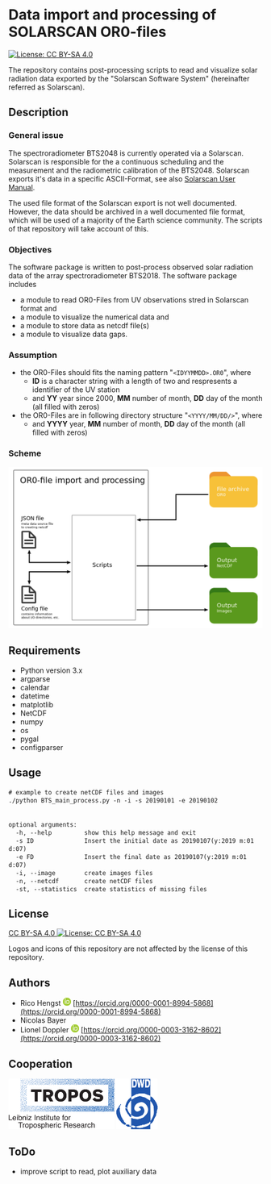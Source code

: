 # Data import and processing of SOLARSCAN OR0-files

[![License: CC BY-SA 4.0](https://licensebuttons.net/l/by-sa/4.0/80x15.png)](https://creativecommons.org/licenses/by-sa/4.0/)

The repository contains post-processing scripts to read and visualize solar radiation data exported by the  "Solarscan Software System" (hereinafter referred as Solarscan).


## Description
### General issue
The spectroradiometer BTS2048 is currently operated via a Solarscan. Solarscan is responsible for the a continuous scheduling and the measurement and the radiometric calibration of the BTS2048. Solarscan exports it's data in a specific ASCII-Format, see also [Solarscan User Manual](doc/Solarscan_BTS2048.pdf).

The used file format of the Solarscan export is not well documented. However, the data should be archived in a well documented file format, which will be used of a majority of the Earth science community. The scripts of that repository will take account of this.

### Objectives
The software package is written to post-process observed solar radiation data of the array spectroradiometer BTS2018.
The software package includes
* a module to read OR0-Files from UV observations stred in Solarscan format and
* a module to visualize the numerical data and
* a module to store data as netcdf file(s)
* a module to visualize data gaps.

### Assumption
* the OR0-Files should fits the naming pattern "`<IDYYMMDD>.OR0`", where 
  * **ID** is a character string with a length of two and respresents a identifier of the UV station
  * and **YY** year since 2000, **MM** number of month, **DD** day of the month (all filled with zeros)
* the OR0-Files are in following directory structure "`<YYYY/MM/DD/>`", where
  * and **YYYY** year, **MM** number of month, **DD** day of the month (all filled with zeros)

### Scheme
![BTS scheme](doc/bts_scheme.png)

## Requirements

* Python version 3.x
* argparse
* calendar
* datetime
* matplotlib
* NetCDF
* numpy
* os
* pygal
* configparser

## Usage
```
# example to create netCDF files and images
./python BTS_main_process.py -n -i -s 20190101 -e 20190102


optional arguments:
  -h, --help         show this help message and exit
  -s ID              Insert the initial date as 20190107(y:2019 m:01 d:07)
  -e FD              Insert the final date as 20190107(y:2019 m:01 d:07)
  -i, --image        create images files
  -n, --netcdf       create netCDF files
  -st, --statistics  create statistics of missing files

```

## License
[CC BY-SA 4.0 ![License: CC BY-SA 4.0](https://licensebuttons.net/l/by-sa/4.0/80x15.png)](https://creativecommons.org/licenses/by-sa/4.0/)

Logos and icons of this repository are not affected by the license of this repository.


## Authors
* Rico Hengst ![Logo](doc/ORCIDiD_icon16x16.png) [https://orcid.org/0000-0001-8994-5868](https://orcid.org/0000-0001-8994-5868)
* Nicolas Bayer
* Lionel Doppler ![Logo](doc/ORCIDiD_icon16x16.png) [https://orcid.org/0000-0003-3162-8602](https://orcid.org/0000-0003-3162-8602)

## Cooperation
![Tropos Logo](doc/TROPOS-Logo_ENG.png)
![DWD Logo](doc/Deutscherwetterdienst-logo.png)

## ToDo
* improve script to read, plot auxiliary data
